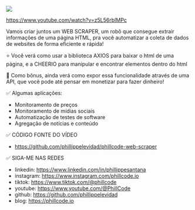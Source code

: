 [<img src="https://i.ytimg.com/vi/z5L56rbIMPc/maxresdefault.jpg">](https://www.youtube.com/watch?v=z5L56rbIMPc "Web Scraper Node JS em 6 MINUTOS!")

https://www.youtube.com/watch?v=z5L56rbIMPc

Vamos criar juntos um WEB SCRAPER, um robô que consegue extrair informações de uma página HTML, pra você automatizar a coleta de dados de websites de forma eficiente e rápida!

⭐ Você verá como usar a biblioteca AXIOS para baixar o html de uma página, e a CHEERIO para manipular e encontrar elementos dentro do html

🎁 Como bônus, ainda verá como expor essa funcionalidade através de uma API, que você pode até pensar em monetizar para fazer dinheiro!

✅ Algumas aplicações:

* Monitoramento de preços
* Monitoramento de mídias sociais
* Automatização de testes de software
* Agregação de notícias e conteúdo

✅ CÓDIGO FONTE DO VÍDEO

* https://github.com/phillippelevidad/phillcode-web-scraper

✅ SIGA-ME NAS REDES

* linkedin: https://www.linkedin.com/in/phillippesantana
* instagram: https://www.instagram.com/phillcode.io
* tiktok: https://www.tiktok.com/@phillcode
* youtube: https://www.youtube.com/@PhillCode
* github: https://github.com/phillippelevidad
* blog: https://phillcode.io
